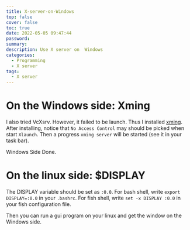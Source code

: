 ```yaml
---
title: X-server-on-Windows
top: false
cover: false
toc: true
date: 2022-05-05 09:47:44
password:
summary:
description: Use X server on  Windows
categories:
  - Programming
  - X server
tags:
  - X server
---
```


# On the Windows side: Xming

I also tried VcXsrv. However, it failed to be launch. Thus I installed
[xming](https://sourceforge.net/projects/xming/). After installing, notice that
`No Access Control` may should be picked when start `Xlaunch`. Then a progress
`xming server` will be started (see it in your task bar).

Windows Side Done.

# On the linux side: $DISPLAY

The DISPLAY variable should be set as `:0.0`. For bash shell, write
`export DISPLAY=:0.0` in your `.bashrc`. For fish shell, write
`set -x DISPLAY :0.0` in your fish configuration file.

Then you can run a gui program on your linux and get the window on the Windows
side.
